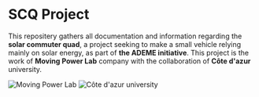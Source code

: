 # SCQ Project
This repositery gathers all documentation and information regarding the **solar commuter quad**, a project seeking to make a small vehicle relying mainly on solar energy, as part of **the ADEME initiative**. This project is the work of **Moving Power Lab** company with the collaboration of **Côte d'azur** university.

![Moving Power Lab](https://media.licdn.com/dms/image/D4E0BAQHfT-EF4TLVyw/company-logo_100_100/0/1686214603267?e=2147483647&v=beta&t=Wid5_Z-5_GDBBBoMBf6P7v9eB4u-_O6rCSOjAcTe1kY)  ![Côte d'azur university](https://upload.wikimedia.org/wikipedia/commons/9/9d/Polytechnicesophia.png)

